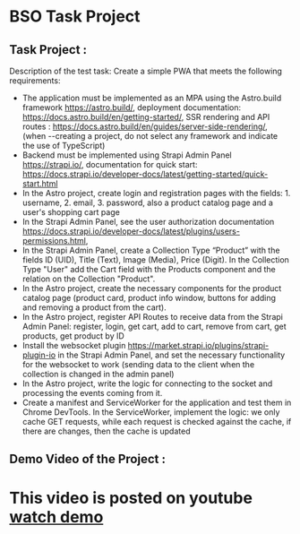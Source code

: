 # BSO Task Project

## Task Project :

Description of the test task:
Create a simple PWA that meets the following requirements:
- The application must be implemented as an MPA using the Astro.build framework https://astro.build/, deployment documentation: https://docs.astro.build/en/getting-started/, SSR rendering and API routes : https://docs.astro.build/en/guides/server-side-rendering/, (when --creating a project, do not select any framework and indicate the use of TypeScript)
- Backend must be implemented using Strapi Admin Panel https://strapi.io/, documentation for quick start: https://docs.strapi.io/developer-docs/latest/getting-started/quick-start.html
- In the Astro project, create login and registration pages with the fields: 1. username, 2. email, 3. password, also a product catalog page and a user's shopping cart page
- In the Strapi Admin Panel, see the user authorization documentation https://docs.strapi.io/developer-docs/latest/plugins/users-permissions.html,
- In the Strapi Admin Panel, create a Collection Type “Product” with the fields ID (UID), Title (Text), Image (Media), Price (Digit). In the Collection Type "User" add the Cart field with the Products component and the relation on the Collection "Product".
- In the Astro project, create the necessary components for the product catalog page (product card, product info window, buttons for adding and removing a product from the cart).
- In the Astro project, register API Routes to receive data from the Strapi Admin Panel: register, login, get cart, add to cart, remove from cart, get products, get product by ID
- Install the websocket plugin https://market.strapi.io/plugins/strapi-plugin-io in the Strapi Admin Panel, and set the necessary functionality for the websocket to work (sending data to the client when the collection is changed in the admin panel)
- In the Astro project, write the logic for connecting to the socket and processing the events coming from it.
- Create a manifest and ServiceWorker for the application and test them in Chrome DevTools. In the ServiceWorker, implement the logic: we only cache GET requests, while each request is checked against the cache, if there are changes, then the cache is updated

## Demo Video of the Project :

# This video is posted on youtube [watch demo](https://www.youtube.com/watch?v=b8_O5vBPni0)

